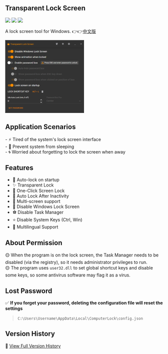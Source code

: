﻿## Transparent Lock Screen  
<div>

![](https://img.shields.io/github/license/JiuLing-zhang/ComputerLock)
![](https://img.shields.io/github/actions/workflow/status/JiuLing-zhang/ComputerLock/release.yml)
[![](https://img.shields.io/github/v/release/JiuLing-zhang/ComputerLock)](https://github.com/JiuLing-zhang/ComputerLock/releases)

</div>

A lock screen tool for Windows. 👉👉[中文版](./README.md)  

<img src="https://github.com/JiuLing-zhang/ComputerLock/raw/main/resources/app_en.png" width="50%">

## Application Scenarios  
\- ⚡ Tired of the system's lock screen interface  
\- 🌈 Prevent system from sleeping  
\- 🌀 Worried about forgetting to lock the screen when away  

## Features  
* 🎈 Auto-lock on startup 
* ✨ Transparent Lock 
* 💖 One-Click Screen Lock 
* 🎁 Auto Lock After Inactivity 
* 🍭 Multi-screen support 
* 🎉 Disable Windows Lock Screen 
* ⚽ Disable Task Manager 
* ⭐ Disable System Keys (Ctrl, Win) 
* 💎 Multilingual Support

## About Permission  
🟡 When the program is on the lock screen, the Task Manager needs to be disabled (via the registry), so it needs administrator privileges to run.  
🟡 The program uses `user32.dll` to set global shortcut keys and disable some keys, so some antivirus software may flag it as a virus.  

## Lost Password  
✅ **If you forget your password, deleting the configuration file will reset the settings**  
> `C:\Users\Username\AppData\Local\ComputerLock\config.json`  

## Version History  
🍭 [View Full Version History](VERSION_HISTORY.md)  
